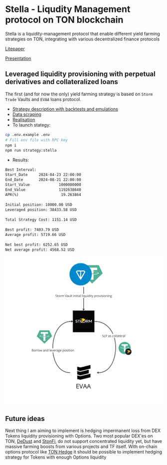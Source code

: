 # Stella - Liqudity Management protocol on TON blockchain

Stella is a liquidity-management protocol that enable different yield farming strategies on TON, integrating with various decentralized finance protocols

[Litepaper](https://nonchalant-heron-91b.notion.site/Stella-1550ea3650df800a8fc9f622b2969be7)

[Presentation](https://docs.google.com/presentation/d/1dQYa1_NQgaY0nAg5_uk_22238PxibP5CP2G9Z0YoThY/edit?usp=sharing)

## Leveraged liquidity provisioning with perpetual derivatives and collateralized loans

The first (and for now the only) yield farming strategy is based on `Storm Trade` Vaults and `EVAA` loans protocol.

- [Strategy description with backtests and emulations](/strategy.ipynb)
- [Data scraping](./scripts/collect_vault_data.py)
- [Realisation](./scripts/createLeveragedPosition.ts)
- To launch stategy:

```bash
cp .env.example .env
# Fill env file with RPC key
npm i
npm run strategy:stella
```

- Results:

```
Best Interval:
Start_Date     2024-04-23 22:00:00
End_Date       2024-08-21 22:00:00
Start_Value             1000000000
End_Value               1192638640
APR(%)                   19.263864

Initial position: 10000.00 USD
Leveraged position: 38433.58 USD

Total Strategy Cost: 1151.14 USD

Best profit: 7403.79 USD
Average profit: 5719.66 USD

Net best profit: 6252.65 USD
Net average profit: 4568.52 USD
```

![img](./public/strat_steva.jpg)

## Future ideas

Next thing I am aiming to implement is hedging impermanent loss from DEX Tokens liquidity provisioning with Options. Two most popular DEX'es on TON, [DeDust](https://dedust.io/) and [StonFi](https://app.ston.fi/), do not support concentrated liquidity yet, but have massive farming boosts from various projects and TF itself. With on-chain options protocol like [TON Hedge](https://tonhedge.com/) it should be possible to implement hedging strategy for Tokens with enough Options liquidity
